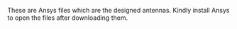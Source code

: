 These are Ansys files which are the designed antennas.
Kindly install Ansys to open the files after downloading them.
